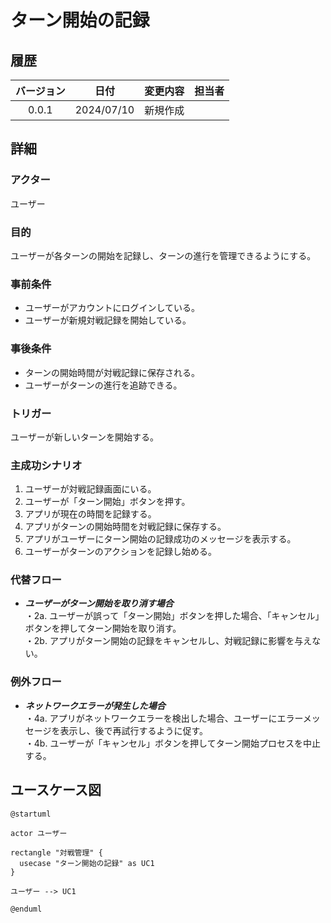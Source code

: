 # ターン開始の記録

## 履歴

| バージョン |    日付    | 変更内容 | 担当者 |
| :--------: | :--------: | :------- | :----: |
|   0.0.1    | 2024/07/10 | 新規作成 |        |

## 詳細

### アクター

ユーザー

### 目的

ユーザーが各ターンの開始を記録し、ターンの進行を管理できるようにする。

### 事前条件

- ユーザーがアカウントにログインしている。
- ユーザーが新規対戦記録を開始している。

### 事後条件

- ターンの開始時間が対戦記録に保存される。
- ユーザーがターンの進行を追跡できる。

### トリガー

ユーザーが新しいターンを開始する。

### 主成功シナリオ

1. ユーザーが対戦記録画面にいる。
2. ユーザーが「ターン開始」ボタンを押す。
3. アプリが現在の時間を記録する。
4. アプリがターンの開始時間を対戦記録に保存する。
5. アプリがユーザーにターン開始の記録成功のメッセージを表示する。
6. ユーザーがターンのアクションを記録し始める。

### 代替フロー

- ***ユーザーがターン開始を取り消す場合***</br>
・2a. ユーザーが誤って「ターン開始」ボタンを押した場合、「キャンセル」ボタンを押してターン開始を取り消す。</br>
・2b. アプリがターン開始の記録をキャンセルし、対戦記録に影響を与えない。

### 例外フロー

- ***ネットワークエラーが発生した場合***</br>
・4a. アプリがネットワークエラーを検出した場合、ユーザーにエラーメッセージを表示し、後で再試行するように促す。</br>
・4b. ユーザーが「キャンセル」ボタンを押してターン開始プロセスを中止する。

## ユースケース図

```plantuml
@startuml

actor ユーザー

rectangle "対戦管理" {
  usecase "ターン開始の記録" as UC1
}

ユーザー --> UC1

@enduml
```
